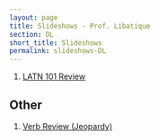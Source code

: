 ```yaml
---
layout: page
title: Slideshows - Prof. Libatique
section: DL
short_title: Slideshows
permalink: slideshows-DL
---
```


1. [LATN 101 Review](https://docs.google.com/presentation/d/1leZdW326vGVQZKfKnSTWsfqXJJJQUVJrWMcRX53H3sk/edit?usp=sharing)

## Other
1. [Verb Review (Jeopardy)](https://jeopardylabs.com/play/latn-102-spring-2020-verb-review)
